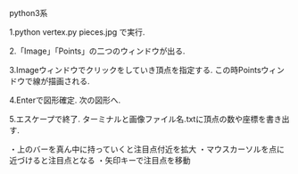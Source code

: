 python3系

1.python vertex.py pieces.jpg で実行.

2.「Image」「Points」の二つのウィンドウが出る.

3.Imageウィンドウでクリックをしていき頂点を指定する.
 この時Pointsウィンドウで線が描画される.

4.Enterで図形確定.
 次の図形へ.

5.エスケープで終了.
 ターミナルと画像ファイル名.txtに頂点の数や座標を書き出す.



・上のバーを真ん中に持っていくと注目点付近を拡大
・マウスカーソルを点に近づけると注目点となる
・矢印キーで注目点を移動
